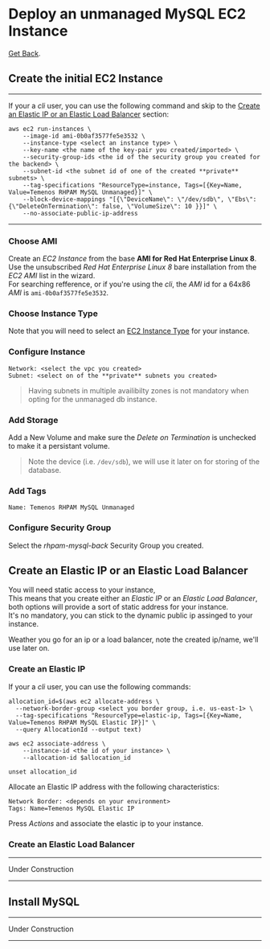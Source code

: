 # Deploy an unmanaged MySQL EC2 Instance

[Get Back](../README.md).

## Create the initial EC2 Instance

---
If your a *cli* user, you can use the following command and skip to the [Create an Elastic IP or an Elastic Load Balancer](#create-an-elastic-ip-or-an-elastic-load-balancer) section:

```shell
aws ec2 run-instances \
    --image-id ami-0b0af3577fe5e3532 \
    --instance-type <select an instance type> \
    --key-name <the name of the key-pair you created/imported> \
    --security-group-ids <the id of the security group you created for the backend> \
    --subnet-id <the subnet id of one of the created **private** subnets> \
    --tag-specifications "ResourceType=instance, Tags=[{Key=Name, Value=Temenos RHPAM MySQL Unmanaged}]" \
    --block-device-mappings "[{\"DeviceName\": \"/dev/sdb\", \"Ebs\": {\"DeleteOnTermination\": false, \"VolumeSize\": 10 }}]" \
    --no-associate-public-ip-address 
```

---

### Choose AMI

Create an *EC2 Instance* from the base **AMI for Red Hat Enterprise Linux 8**.</br>
Use the unsubscribed *Red Hat Enterprise Linux 8* bare installation from the *EC2 AMI* list in the wizard.</br>
For searching refference, or if you're using the *cli*, the *AMI* id for a 64x86 *AMI* is `ami-0b0af3577fe5e3532`.

### Choose Instance Type

Note that you will need to select an [EC2 Instance Type][0] for your instance.

### Configure Instance

```text
Network: <select the vpc you created>
Subnet: <select on of the **private** subnets you created>

```

> Having subnets in multiple availibilty zones is not mandatory when opting for the unmanaged db instance.

### Add Storage

Add a New Volume and make sure the *Delete on Termination* is unchecked to make it a persistant volume.

> Note the device (i.e. `/dev/sdb`), we will use it later on for storing of the database.

### Add Tags

```text
Name: Temenos RHPAM MySQL Unmanaged

```

### Configure Security Group

Select the *rhpam-mysql-back* Security Group you created.

## Create an Elastic IP or an Elastic Load Balancer

You will need static access to your instance,</br>
This means that you create either an *Elastic IP* or an *Elastic Load Balancer*, both options will provide a sort of static address for your instance.</br>
It's no mandatory, you can stick to the dynamic public ip assinged to your instance.

Weather you go for an ip or a load balancer, note the created ip/name, we'll use later on.

### Create an Elastic IP

If your a *cli* user, you can use the following commands:

```shell
allocation_id=$(aws ec2 allocate-address \
  --network-border-group <select you border group, i.e. us-east-1> \
  --tag-specifications "ResourceType=elastic-ip, Tags=[{Key=Name, Value=Temenos RHPAM MySQL Elastic IP}]" \
  --query AllocationId --output text)

aws ec2 associate-address \
    --instance-id <the id of your instance> \
    --allocation-id $allocation_id

unset allocation_id
```

Allocate an Elastic IP address with the following characteristics:

```text
Network Border: <depends on your environment>
Tags: Name=Temenos MySQL Elastic IP
```

Press *Actions* and associate the elastic ip to your instance.

### Create an Elastic Load Balancer

---
Under Construction

---

## Install MySQL

---
Under Construction

---

<!-- links -->
[0]: https://docs.aws.amazon.com/AWSEC2/latest/UserGuide/instance-types.html
